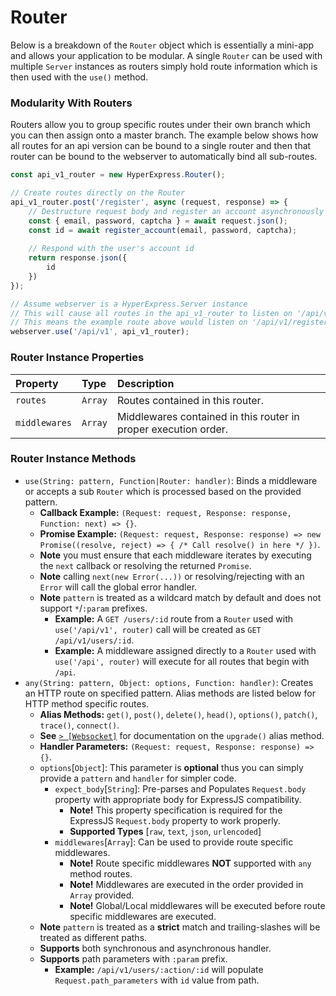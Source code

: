 # Router
Below is a breakdown of the `Router` object which is essentially a mini-app and allows your application to be modular. A single `Router` can be used with multiple `Server` instances as routers simply hold route information which is then used with the `use()` method.

### Modularity With Routers
Routers allow you to group specific routes under their own branch which you can then assign onto a master branch. The example below shows how all routes for an api version can be bound to a single router and then that router can be bound to the webserver to automatically bind all sub-routes.
```javascript
const api_v1_router = new HyperExpress.Router();

// Create routes directly on the Router
api_v1_router.post('/register', async (request, response) => {
    // Destructure request body and register an account asynchronously
    const { email, password, captcha } = await request.json();
    const id = await register_account(email, password, captcha);
    
    // Respond with the user's account id
    return response.json({
        id
    })
});

// Assume webserver is a HyperExpress.Server instance
// This will cause all routes in the api_v1_router to listen on '/api/v1'
// This means the example route above would listen on '/api/v1/register'
webserver.use('/api/v1', api_v1_router);
```

### Router Instance Properties
| Property  | Type     | Description                |
| :-------- | :------- | :------------------------- |
| `routes` | `Array` | Routes contained in this router. |
| `middlewares` | `Array` | Middlewares contained in this router in proper execution order. |

### Router Instance Methods
* `use(String: pattern, Function|Router: handler)`: Binds a middleware or accepts a sub `Router` which is processed based on the provided pattern.
    * **Callback Example:** `(Request: request, Response: response, Function: next) => {}`.
    * **Promise Example:** `(Request: request, Response: response) => new Promise((resolve, reject) => { /* Call resolve() in here */ })`.
    * **Note** you must ensure that each middleware iterates by executing the `next` callback or resolving the returned `Promise`.
    * **Note** calling `next(new Error(...))` or resolving/rejecting with an `Error` will call the global error handler.
    * **Note** `pattern` is treated as a wildcard match by default and does not support `*`/`:param` prefixes.
        * **Example:** A `GET /users/:id` route from a `Router` used with `use('/api/v1', router)` call will be created as `GET /api/v1/users/:id`.
        * **Example:** A middleware assigned directly to a `Router` used with `use('/api', router)` will execute for all routes that begin with `/api`.
* `any(String: pattern, Object: options, Function: handler)`: Creates an HTTP route on specified pattern. Alias methods are listed below for HTTP method specific routes.
    * **Alias Methods:** `get()`, `post()`, `delete()`, `head()`, `options()`, `patch()`, `trace()`, `connect()`.
    * **See** [`> [Websocket]`](./Websocket.md) for documentation on the `upgrade()` alias method.
    * **Handler Parameters:** `(Request: request, Response: response) => {}`.
    * `options`[`Object`]: This parameter is **optional** thus you can simply provide a `pattern` and `handler` for simpler code.
      * `expect_body`[`String`]: Pre-parses and Populates `Request.body` property with appropriate body for ExpressJS compatibility.
        * **Note!** This property specification is required for the ExpressJS `Request.body` property to work properly.
        * **Supported Types** [`raw`, `text`, `json`, `urlencoded`]
      * `middlewares`[`Array`]: Can be used to provide route specific middlewares.
        * **Note!** Route specific middlewares **NOT** supported with `any` method routes.
        * **Note!** Middlewares are executed in the order provided in `Array` provided.
        * **Note!** Global/Local middlewares will be executed before route specific middlewares are executed.
    * **Note** `pattern` is treated as a **strict** match and trailing-slashes will be treated as different paths.
    * **Supports** both synchronous and asynchronous handler.
    * **Supports** path parameters with `:param` prefix. 
        * **Example:** `/api/v1/users/:action/:id` will populate `Request.path_parameters` with `id` value from path.